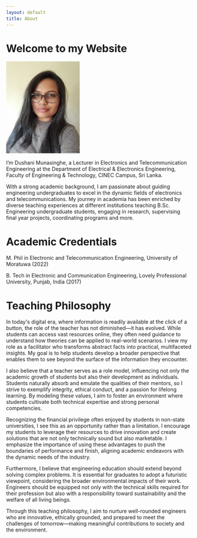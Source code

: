 ```yaml
---
layout: default
title: About
---
```


# Welcome to my Website

<img src="assets/myphoto.jpeg" alt="My Photo" style="width:200px; height:250px;">

I’m Dushani Munasinghe, a Lecturer in Electronics and Telecommunication Engineering at the Department of Electrical & Electronics Engineering, Faculty of Engineering & Technology, CINEC Campus, Sri Lanka.

With a strong academic background, I am passionate about guiding engineering undergraduates to excel in the dynamic fields of electronics and telecommunications. My journey in academia has been enriched by diverse teaching experiences at different institutions teaching B.Sc. Engineering undergraduate students, engaging in research, supervising final year projects, coordinating programs and more. 

# Academic Credentials

M. Phil in Electronic and Telecommunication Engineering, University of Moratuwa (2022)

B. Tech in Electronic and Communication Engineering, Lovely Professional University, Punjab, India (2017)

# Teaching Philosophy

In today's digital era, where information is readily available at the click of a button, the role of the teacher has not diminished—it has evolved. While students can access vast resources online, they often need guidance to understand how theories can be applied to real-world scenarios. I view my role as a facilitator who transforms abstract facts into practical, multifaceted insights. My goal is to help students develop a broader perspective that enables them to see beyond the surface of the information they encounter.

I also believe that a teacher serves as a role model, influencing not only the academic growth of students but also their development as individuals. Students naturally absorb and emulate the qualities of their mentors, so I strive to exemplify integrity, ethical conduct, and a passion for lifelong learning. By modeling these values, I aim to foster an environment where students cultivate both technical expertise and strong personal competencies.

Recognizing the financial privilege often enjoyed by students in non-state universities, I see this as an opportunity rather than a limitation. I encourage my students to leverage their resources to drive innovation and create solutions that are not only technically sound but also marketable. I emphasize the importance of using these advantages to push the boundaries of performance and finish, aligning academic endeavors with the dynamic needs of the industry.

Furthermore, I believe that engineering education should extend beyond solving complex problems. It is essential for graduates to adopt a futuristic viewpoint, considering the broader environmental impacts of their work. Engineers should be equipped not only with the technical skills required for their profession but also with a responsibility toward sustainability and the welfare of all living beings.

Through this teaching philosophy, I aim to nurture well-rounded engineers who are innovative, ethically grounded, and prepared to meet the challenges of tomorrow—making meaningful contributions to society and the environment.



